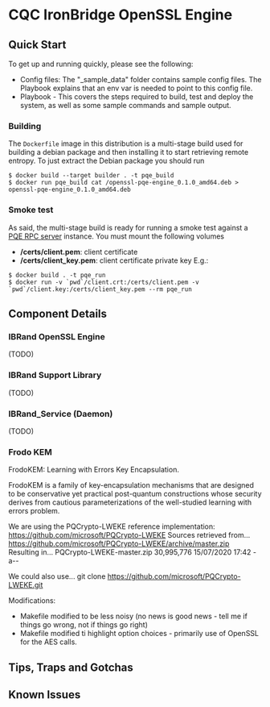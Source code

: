 
# CQC IronBridge OpenSSL Engine

## Quick Start
To get up and running quickly, please see the following:

* Config files: The "_sample_data" folder contains sample config files.  The Playbook explains that an env var is needed to point to this config file.
* Playbook - This covers the steps required to build, test and deploy the system, as well as some sample commands and sample output.

### Building
The `Dockerfile` image in this distribution is a multi-stage build used for building a debian package and then installing it to start retrieving remote entropy.
To just extract the Debian package you should run
```shell
$ docker build --target builder . -t pqe_build
$ docker run pqe_build cat /openssl-pqe-engine_0.1.0_amd64.deb > openssl-pqe-engine_0.1.0_amd64.deb
```

### Smoke test
As said, the multi-stage build is ready for running a smoke test against a [PQE RPC server](https://github.com/lacchain/pqe-rpc-server-ng/) instance. You must mount the following volumes 
  * **/certs/client.pem**: client certificate
  * **/certs/client_key.pem**: client certificate private key
E.g.:
```shell
$ docker build . -t pqe_run
$ docker run -v `pwd`/client.crt:/certs/client.pem -v `pwd`/client.key:/certs/client_key.pem --rm pqe_run
```

## Component Details

### IBRand OpenSSL Engine

(TODO)

### IBRand Support Library

(TODO)

### IBRand_Service (Daemon)

(TODO)

### Frodo KEM

FrodoKEM: Learning with Errors Key Encapsulation.

FrodoKEM is a family of key-encapsulation mechanisms that are designed to be
conservative yet practical post-quantum constructions whose security derives
from cautious parameterizations of the well-studied learning with errors
problem.

We are using the PQCrypto-LWEKE reference implementation:
    https://github.com/microsoft/PQCrypto-LWEKE
Sources retrieved from...
    https://github.com/microsoft/PQCrypto-LWEKE/archive/master.zip
Resulting in...
    PQCrypto-LWEKE-master.zip	30,995,776	15/07/2020 17:42	-a--

We could also use...
    git clone https://github.com/microsoft/PQCrypto-LWEKE.git

Modifications: 
 * Makefile modified to be less noisy (no news is good news - tell me if things go wrong, not if things go right)
 * Makefile modified ti highlight option choices - primarily use of OpenSSL for the AES calls.

## Tips, Traps and Gotchas


## Known Issues


